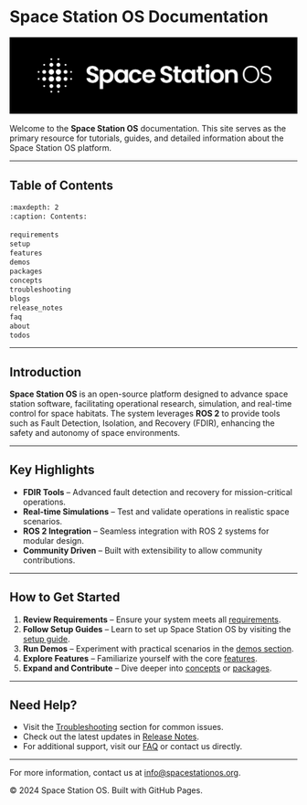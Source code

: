 
# Space Station OS Documentation


![Space Station OS Logo](assets/logo/SSOS_LogoMark_TextSide_White_BGBlack.png)


Welcome to the **Space Station OS** documentation. This site serves as the primary resource for tutorials, guides, and detailed information about the Space Station OS platform.

---

## Table of Contents

```{toctree}
:maxdepth: 2
:caption: Contents:

requirements
setup
features
demos
packages
concepts
troubleshooting
blogs
release_notes
faq
about
todos
```

---

## Introduction

**Space Station OS** is an open-source platform designed to advance space station software, facilitating operational research, simulation, and real-time control for space habitats. The system leverages **ROS 2** to provide tools such as Fault Detection, Isolation, and Recovery (FDIR), enhancing the safety and autonomy of space environments.

---

## Key Highlights
- **FDIR Tools** – Advanced fault detection and recovery for mission-critical operations.
- **Real-time Simulations** – Test and validate operations in realistic space scenarios.
- **ROS 2 Integration** – Seamless integration with ROS 2 systems for modular design.
- **Community Driven** – Built with extensibility to allow community contributions.

---

## How to Get Started
1. **Review Requirements** – Ensure your system meets all [requirements](requirements.md).
2. **Follow Setup Guides** – Learn to set up Space Station OS by visiting the [setup guide](setup.md).
3. **Run Demos** – Experiment with practical scenarios in the [demos section](demos.md).
4. **Explore Features** – Familiarize yourself with the core [features](features.md).
5. **Expand and Contribute** – Dive deeper into [concepts](concepts.md) or [packages](packages.md).

---

## Need Help?
- Visit the [Troubleshooting](troubleshooting.md) section for common issues.
- Check out the latest updates in [Release Notes](release_notes.md).
- For additional support, visit our [FAQ](faq.md) or contact us directly.

---

For more information, contact us at [info@spacestationos.org](mailto:info@spacestationos.org).

© 2024 Space Station OS. Built with GitHub Pages.
